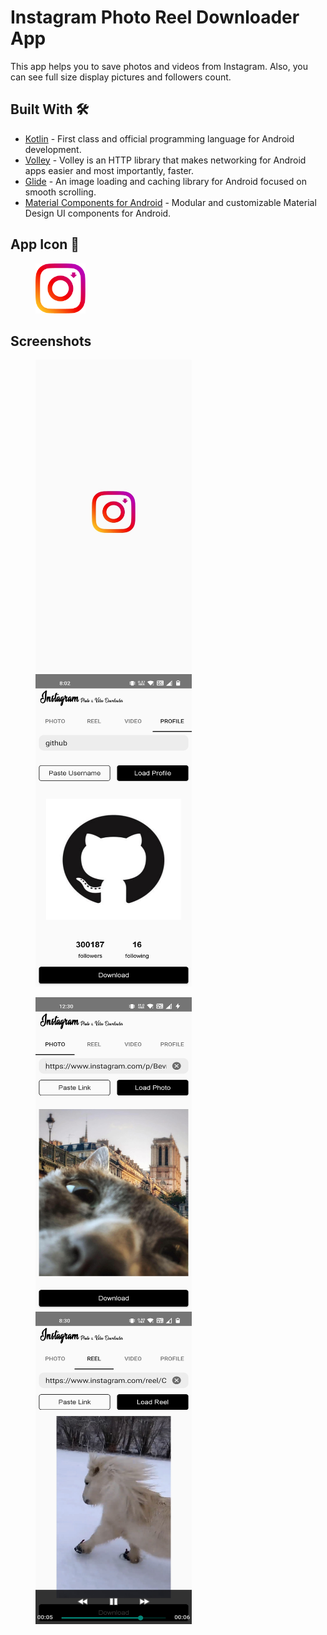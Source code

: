 # Instagram Photo Reel Downloader App
This app helps you to save photos and videos from Instagram. Also, you can see full size display pictures and followers count.
## Built With 🛠
* [Kotlin] - First class and official programming language for Android development.
* [Volley] - Volley is an HTTP library that makes networking for Android apps easier and most importantly, faster.
* [Glide] - An image loading and caching library for Android focused on smooth scrolling.
* [Material Components for Android] - Modular and customizable Material Design UI components for Android.
## App Icon 📱
<img src="images/logo.png" width="80px" hspace="40">

## Screenshots
<img src="images/ss1.jpg" height="500" width="250" hspace="40"><img src="images/ss2.jpg" height="500" width="250" hspace="40">

<img src="images/ss3.jpg" height="500" width="250" hspace="40"><img src="images/ss4.jpg" height="500" width="250" hspace="40">

[Kotlin]: https://kotlinlang.org/
[Volley]: https://google.github.io/volley/
[Glide]: https://github.com/bumptech/glide
[Material Components for Android]: https://github.com/material-components/material-components-android
